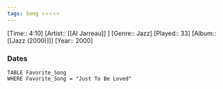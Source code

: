 ```yaml
---
tags: Song ⭐⭐⭐⭐⭐ 
---
```

[Time:: 4:10]
[Artist:: [[Al Jarreau]] ]
[Genre:: Jazz]
[Played:: 33]
[Album:: [[Jazz (2000)]]]
[Year:: 2000]
### Dates
````dataview
TABLE Favorite_Song
WHERE Favorite_Song = "Just To Be Loved"
````